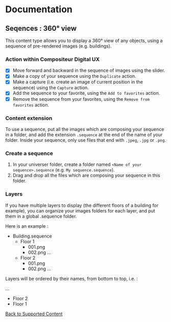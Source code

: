 # Documentation

## Seqences : 360° view

This content type allows you to display a 360° view of any objects, using a sequence of pre-rendered images (e.g. buildings).

### Action within Compositeur Digital UX

* [X] Move forward and backward in the sequence of images using the slider.
* [X] Make a copy of your sequence using the `Duplicate` action.
* [X] Make a capture (i.e. create an image of current position in the sequence) using the `Capture` action.
* [X] Add the sequence to your favorite, using the `Add to favorites` action.
* [X] Remove the sequence from your favorites, using the `Remove from favorites` action.

### Content extension

To use a sequence, put all the images which are composing your sequence in a folder, and add the extension `.sequence` at the end of the name of your folder. Inside your sequence, only use files that end with `.jpeg`, `.jpg` or `.png`.

### Create a sequence

1. In your universer folder, create a folder named `<Name of your sequence>.sequence` (e.g. `My sequence.sequence`).
2. Drag and drop all the files which are composing your sequence in this folder.

### Layers

If you have multiple layers to display (the different floors of a building for example), you can organize your images folders for each layer, and put them in a global .sequence folder.

Here is an example :

* Building.sequence
  * Floor 1
    * 001.png
    * 002.png
...
  * Floor 2
    * 001.png
    * 002.png
...

Layers will be ordered by their names, from bottom to top, i.e. :

...
* Floor 2
* Floor 1

[Back to Supported Content](index.md)

